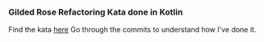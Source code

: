 ### Gilded Rose Refactoring Kata done in Kotlin

Find the kata [here](https://github.com/emilybache/GildedRoseClientClient-Refactoring-Kata)
Go through the commits to understand how I've done it.
